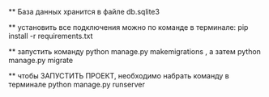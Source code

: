 ** База данных хранится в файле db.sqlite3

** установить все подключения можно по команде в терминале: pip install -r requirements.txt

** запустить команду python manage.py makemigrations , а затем python manage.py migrate

** чтобы ЗАПУСТИТЬ ПРОЕКТ, необходимо набрать команду в терминале python manage.py runserver
